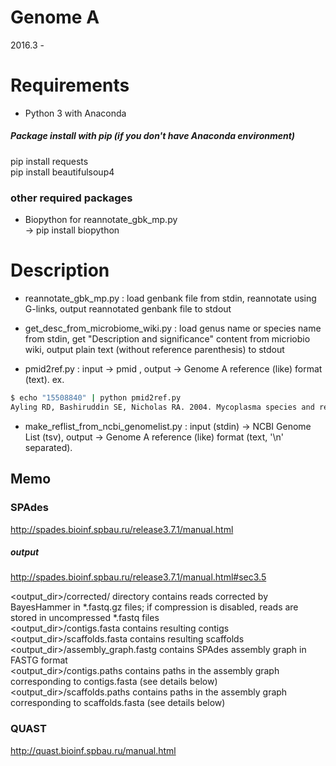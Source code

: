 # Genome A
2016.3 -

# Requirements
- Python 3 with Anaconda  

##### Package install with pip (if you don't have Anaconda environment)  
  pip install requests  
  pip install beautifulsoup4  

### other required packages
- Biopython   for reannotate_gbk_mp.py  
  -> pip install biopython


# Description
- reannotate_gbk_mp.py : load genbank file from stdin, reannotate using G-links, output reannotated genbank file to stdout  

- get_desc_from_microbiome_wiki.py : load genus name or species name from stdin, get "Description and significance" content from micriobio wiki, output plain text (without reference parenthesis) to stdout

- pmid2ref.py : input -> pmid , output -> Genome A reference (like) format (text).
ex.
```Bash
$ echo "15508840" | python pmid2ref.py
Ayling RD, Bashiruddin SE, Nicholas RA. 2004. Mycoplasma species and related organisms isolated from ruminants in Britain between 1990 and 2000. Vet Rec. 155:413-416.%
```

- make_reflist_from_ncbi_genomelist.py : input (stdin) -> NCBI Genome List (tsv), output -> Genome A reference (like) format (text, '\n' separated).   



## Memo

### SPAdes
http://spades.bioinf.spbau.ru/release3.7.1/manual.html
##### output
http://spades.bioinf.spbau.ru/release3.7.1/manual.html#sec3.5

<output_dir>/corrected/ directory contains reads corrected by BayesHammer in *.fastq.gz files; if compression is disabled, reads are stored in uncompressed *.fastq files  
<output_dir>/contigs.fasta contains resulting contigs  
<output_dir>/scaffolds.fasta contains resulting scaffolds  
<output_dir>/assembly_graph.fastg contains SPAdes assembly graph in FASTG format  
<output_dir>/contigs.paths contains paths in the assembly graph corresponding to contigs.fasta (see details below)  
<output_dir>/scaffolds.paths contains paths in the assembly graph corresponding to scaffolds.fasta (see details below)

### QUAST
http://quast.bioinf.spbau.ru/manual.html
